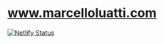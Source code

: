 # www.marcelloluatti.com


[![Netlify Status](https://api.netlify.com/api/v1/badges/37e7d9c6-a0db-4586-ac7d-69996074de7d/deploy-status)](https://app.netlify.com/sites/elegant-albattani-491f47/deploys)
